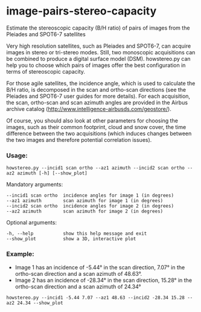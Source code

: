 # image-pairs-stereo-capacity
Estimate the stereoscopic capacity (B/H ratio) of pairs of images from the Pleiades and SPOT6-7 satellites

Very high resolution satellites, such as Pleiades and SPOT6-7, can acquire images in stereo or tri-stereo modes. Still, two monoscopic acquisitions can be combined to produce a digital surface model (DSM). howstereo.py can help you to choose which pairs of images offer the best configuration in terms of stereoscopic capacity.

For those agile satellites, the incidence angle, which is used to calculate the B/H ratio, is decomposed in the scan and ortho-scan directions (see the Pleiades and SPOT6-7 user guides for more details). For each acquisition, the scan, ortho-scan and scan azimuth angles are provided in the Airbus archive catalog (http://www.intelligence-airbusds.com/geostore/).

Of course, you should also look at other parameters for choosing the images, such as their common footprint, cloud and snow cover, the time difference between the two acquisitions (which induces changes between the two images and therefore potential correlation issues).

### Usage:

```
howstereo.py --incid1 scan ortho --az1 azimuth --incid2 scan ortho --az2 azimuth [-h] [--show_plot]
```
Mandatory arguments:
```
--incid1 scan ortho  incidence angles for image 1 (in degrees)
--az1 azimuth        scan azimuth for image 1 (in degrees)
--incid2 scan ortho  incidence angles for image 2 (in degrees)
--az2 azimuth        scan azimuth for image 2 (in degrees)
```
Optional arguments:
```
-h, --help           show this help message and exit
--show_plot          show a 3D, interactive plot
```

### Example:
- Image 1 has an incidence of -5.44° in the scan direction, 7.07° in the ortho-scan direction and a scan azimuth of 48.63°.
- Image 2 has an incidence of -28.34° in the scan direction, 15.28° in the ortho-scan direction and a scan azimuth of 24.34°

`howstereo.py --incid1 -5.44 7.07 --az1 48.63 --incid2 -28.34 15.28 --az2 24.34 --show_plot`
